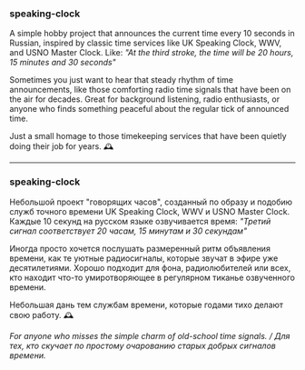 ### speaking-clock
A simple hobby project that announces the current time every 10 seconds in Russian, inspired by classic time services like UK Speaking Clock, WWV, and USNO Master Clock. Like: *"At the third stroke, the time will be 20 hours, 15 minutes and 30 seconds"*

Sometimes you just want to hear that steady rhythm of time announcements, like those comforting radio time signals that have been on the air for decades. Great for background listening, radio enthusiasts, or anyone who finds something peaceful about the regular tick of announced time.

Just a small homage to those timekeeping services that have been quietly doing their job for years. 🕰️
***
### speaking-clock

Небольшой проект "говорящих часов", созданный по образу и подобию служб точного времени UK Speaking Clock, WWV и USNO Master Clock. Каждые 10 секунд на русском языке озвучивается время: *"Третий сигнал соответствует 20 часам, 15 минутам и 30 секундам"*

Иногда просто хочется послушать размеренный ритм объявления времени, как те уютные радиосигналы, которые звучат в эфире уже десятилетиями. Хорошо подходит для фона, радиолюбителей или всех, кто находит что-то умиротворяющее в регулярном тиканье озвученного времени.

Небольшая дань тем службам времени, которые годами тихо делают свою работу. 🕰️

*For anyone who misses the simple charm of old-school time signals. / Для тех, кто скучает по простому очарованию старых добрых сигналов времени.*
